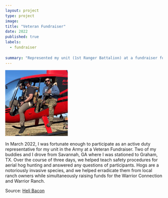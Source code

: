 ```yaml
---
layout: project
type: project
image: 
title: "Veteran Fundraiser"
date: 2022
published: true
labels:
  - fundraiser

summary: "Represented my unit (1st Ranger Battalion) at a fundraiser for the Warrior Connection & The Warrior Ranch"
---
```

<div class="text-center p-4">
  <img width="200px" src="../img/heli.jpg" class="img-thumbnail" >
</div>

In March 2022, I was fortunate enough to participate as an active duty representative for my unit in the Army at a Veteran Fundraiser. Two of my buddies and I drove from Savannah, GA where I was stationed to Graham, TX. Over the course of three days, we helped teach safety procedures for aerial hog hunting and answered any questions of participants. Hogs are a notoriously invasive species, and we helped erradicate them from local ranch owners while simultaneously raising funds for the Warrior Connection and Warrior Ranch.

Source: <a href="https://visitgrahamtexas.com/event/heli-bacon-helicopter-hog-hunt-fundraiser/"><i class="large github icon "></i>Heli Bacon</a>
